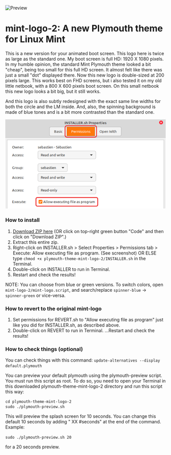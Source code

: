 ![Preview](preview-animated.gif)

# mint-logo-2: A new Plymouth theme for Linux Mint
This is a new version for your animated boot screen. This logo here is twice as large as the standard one. My boot screen is full HD: 1920 X 1080 pixels. In my humble opinion, the standard Mint Plymouth theme looked a bit "cheap", being too small for this full HD screen. It almost felt like there was just a small "dot" displayed there. Now this new logo is double-sized at 200 pixels large. This works best on FHD screens, but i also tested it on my old little netbook, with a 800 X 600 pixels boot screen. On this small netbook this new logo looks a bit big, but it still works.

And this logo is also subtly redesigned with the exact same line widths for both the circle and the LM inside. And, also, the spinning background is made of blue tones and is a bit more contrasted than the standard one.

![Permissions-howto](Permissions-program.png)

### How to install
1. [Download ZIP here](https://github.com/SebastJava/plymouth-theme-mint-logo-2/archive/main.zip) (OR click on top-right green button "Code" and then click on "Download ZIP".)
1. Extract this entire zip.
1. Right-click on INSTALLER.sh > Select Properties > Permissions tab > Execute: Allow executing file as program. (See screenshot) OR ELSE type `chmod +x plymouth-theme-mint-logo-2/INSTALLER.sh` in the Terminal.
1. Double-click on INSTALLER to run in Terminal.
1. Restart and check the results!

NOTE: You can choose from blue or green versions. To switch colors, open `mint-logo-2/mint-logo.script`, and search/replace `spinner-blue` -> `spinner-green` or vice-versa.

### How to revert to the original mint-logo
1. Set permissions for REVERT.sh to "Allow executing file as program" just like you did for INSTALLER.sh, as described above.
1. Double-click on REVERT to run in Terminal.
...Restart and check the results!

### How to check things (optional)
You can check things with this command:
`update-alternatives --display default.plymouth`

You can preview your default plymouth using the plymouth-preview script. You must run this script as root. To do so, you need to open your Terminal in this downloaded plymouth-theme-mint-logo-2 directory and run this script this way:

```
cd plymouth-theme-mint-logo-2
sudo ./plymouth-preview.sh
```

This will preview the splash screen for 10 seconds. You can change this default 10 seconds by adding " XX #seconds" at the end of the command. Example:

```sudo ./plymouth-preview.sh 20```

for a 20 seconds preview.
